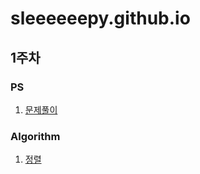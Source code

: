 # sleeeeeepy.github.io
## 1주차
### PS
1. [문제풀이](./study/week1/ps.md)
### Algorithm
1. [정렬](./study/week1/sort.md)
